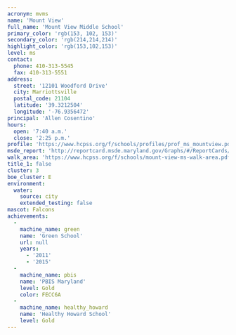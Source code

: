 ```yaml
---
acronym: mvms
name: 'Mount View'
full_name: 'Mount View Middle School'
primary_color: 'rgb(153, 102, 153)'
secondary_color: 'rgb(214,214,214)'
highlight_color: 'rgb(153,102,153)'
level: ms
contact:
  phone: 410-313-5545
  fax: 410-313-5551
address:
  street: '12101 Woodford Drive'
  city: Marriottsville
  postal_code: 21104
  latitude: '39.3212504'
  longitude: '-76.9356472'
principal: 'Allen Cosentino'
hours:
  open: '7:40 a.m.'
  close: '2:25 p.m.'
profile: 'https://www.hcpss.org/f/schools/profiles/prof_ms_mountview.pdf'
msde_report: 'http://reportcard.msde.maryland.gov/Graphs/#/ReportCards/ReportCardSchool/1//1/13/0304/'
walk_area: 'https://www.hcpss.org/f/schools/mount-view-ms-walk-area.pdf'
title_1: false
cluster: 3
boe_cluster: E
environment:
  water:
    source: city
    extended_testing: false
mascot: Falcons
achievements:
  -
    machine_name: green
    name: 'Green School'
    url: null
    years:
      - '2011'
      - '2015'
  -
    machine_name: pbis
    name: 'PBIS Maryland'
    level: Gold
    color: FECC6A
  -
    machine_name: healthy_howard
    name: 'Healthy Howard School'
    level: Gold
---
```

